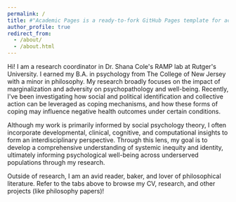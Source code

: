 ```yaml
---
permalink: /
title: #"Academic Pages is a ready-to-fork GitHub Pages template for academic personal websites"
author_profile: true
redirect_from: 
  - /about/
  - /about.html
---
```


Hi! I am a research coordinator in Dr. Shana Cole's RAMP lab at Rutger's University. I earned my B.A. in psychology from The College of New Jersey with a minor in philosophy. My research broadly focuses on the impact of marginalization and adversity on psychopathology and well-being. Recently, I've been investigating how social and political identification and collective action can be leveraged as coping mechanisms, and how these forms of coping may influence negative health outcomes under certain conditions.

Although my work is primarily informed by social psychology theory, I often incorporate developmental, clinical, cognitive, and computational insights to form an interdisciplinary perspective. Through this lens, my goal is to develop a comprehensive understanding of systemic inequity and identity, ultimately informing psychological well-being across underserved populations through my research.

Outside of research, I am an avid reader, baker, and lover of philosophical literature. Refer to the tabs above to browse my CV, research, and other projects (like philosophy papers)!   
